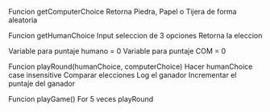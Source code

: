 Funcion getComputerChoice
  Retorna Piedra, Papel o Tijera de forma aleatoria

Funcion getHumanChoice
  Input seleccion de 3 opciones
  Retorna la eleccion

Variable para puntaje humano = 0
Variable para puntaje COM = 0

Funcion playRound(humanChoice, computerChoice)
  Hacer humanChoice case insensitive
  Comparar elecciones
  Log el ganador
  Incrementar el puntaje del ganador

Funcion playGame()
  For 5 veces
    playRound